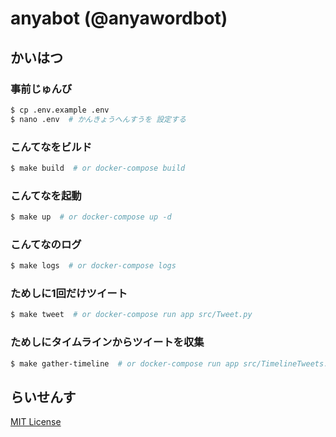
# anyabot (@anyawordbot)

## かいはつ

### 事前じゅんび

```bash
$ cp .env.example .env
$ nano .env  # かんきょうへんすうを 設定する
```

### こんてなをビルド

```bash
$ make build  # or docker-compose build
```

### こんてなを起動

```bash
$ make up  # or docker-compose up -d
```

### こんてなのログ

```bash
$ make logs  # or docker-compose logs
```

### ためしに1回だけツイート

```bash
$ make tweet  # or docker-compose run app src/Tweet.py
```

### ためしにタイムラインからツイートを収集

```bash
$ make gather-timeline  # or docker-compose run app src/TimelineTweets.py
```


## らいせんす
[MIT License](License.txt)
